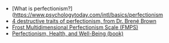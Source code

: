 - [What is perfectionism?](https://www.psychologytoday.com/intl/basics/perfectionism
- [4 destructive traits of perfectionism, from Dr. Brené Brown](https://www.thegrowthfaculty.com/blog/4destructivetraitsofperfectionismfromDrBrenBrown)
- [Frost Multidimensional Perfectionism Scale (FMPS)](https://betterworldhealthcare.com/frost-multidimensional-perfectionism-scale-fmps/)
- [Perfectionism, Health, and Well-Being (book)](https://www.springer.com/gp/book/9783319185811)
